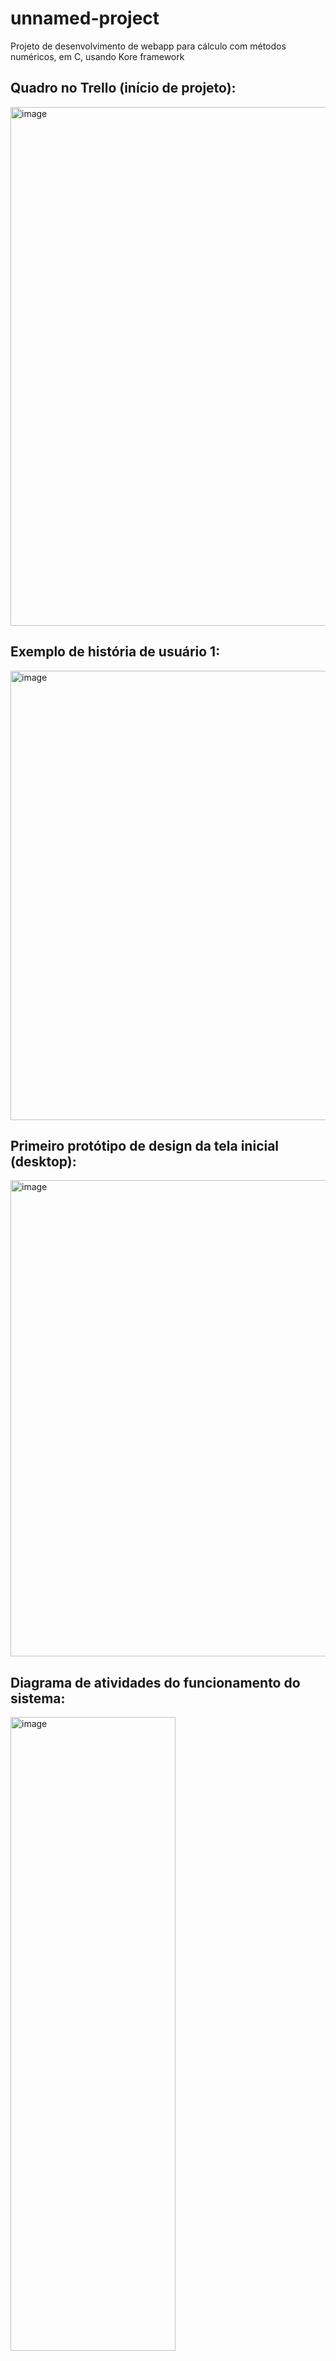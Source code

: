 # unnamed-project

Projeto de desenvolvimento de webapp para cálculo com métodos numéricos, em C, usando Kore framework

## Quadro no Trello (início de projeto):
<img width="1919" height="830" alt="image" src="https://github.com/user-attachments/assets/78fd5b64-c280-4e51-abc3-d495f4c4316c" />

## Exemplo de história de usuário 1:
<img width="770" height="719" alt="image" src="https://github.com/user-attachments/assets/1c14892d-b756-41a2-990e-424dea106262" />

## Primeiro protótipo de design da tela inicial (desktop):
<img width="1074" height="762" alt="image" src="https://github.com/user-attachments/assets/498b7b59-cb10-450f-9f38-6ff4fd226838" />

## Diagrama de atividades do funcionamento do sistema:
<img width="264" height="1014" alt="image" src="https://github.com/user-attachments/assets/b7f3ea2d-a5fb-4d7a-9b65-0c1edff97a35" />
